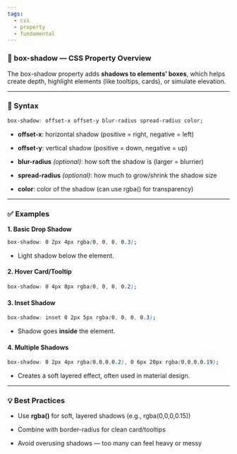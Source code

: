 ```yaml
---
tags:
  - css
  - property
  - fundamental
---
```


### **🎨 box-shadow — CSS Property Overview**

The box-shadow property adds **shadows to elements’ boxes**, which helps create depth, highlight elements (like tooltips, cards), or simulate elevation.

---

### **🔧 Syntax**

```css
box-shadow: offset-x offset-y blur-radius spread-radius color;
```

- **offset-x**: horizontal shadow (positive = right, negative = left)
    
- **offset-y**: vertical shadow (positive = down, negative = up)
    
- **blur-radius** _(optional)_: how soft the shadow is (larger = blurrier)
    
- **spread-radius** _(optional)_: how much to grow/shrink the shadow size
    
- **color**: color of the shadow (can use rgba() for transparency)
    

---

### **✅ Examples**

 **1. Basic Drop Shadow**

```css
box-shadow: 0 2px 4px rgba(0, 0, 0, 0.3);
```

- Light shadow below the element.
    

#### **2. Hover Card/Tooltip**

```css
box-shadow: 0 4px 8px rgba(0, 0, 0, 0.2);
```

#### **3. Inset Shadow**

```css
box-shadow: inset 0 2px 5px rgba(0, 0, 0, 0.3);
```

- Shadow goes **inside** the element.
    

#### **4. Multiple Shadows**

```css
box-shadow: 0 2px 4px rgba(0,0,0,0.2), 0 6px 20px rgba(0,0,0,0.19);
```

- Creates a soft layered effect, often used in material design.
    

---

### **💡 Best Practices**

- Use **rgba()** for soft, layered shadows (e.g., rgba(0,0,0,0.15))
    
- Combine with border-radius for clean card/tooltips
    
- Avoid overusing shadows — too many can feel heavy or messy
    
